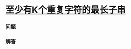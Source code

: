 # [至少有K个重复字符的最长子串](https://leetcode-cn.com/problems/longest-substring-with-at-least-k-repeating-characters)

### 问题



### 解答

```

```

